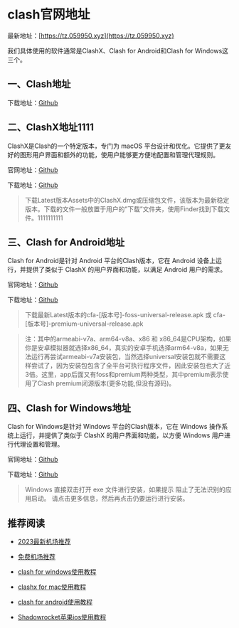 # clash官网地址

最新地址：[https://tz.059950.xyz](https://tz.059950.xyz)

我们具体使用的软件通常是ClashX、Clash for Android和Clash for Windows这三个。

## 一、Clash地址

下载地址：[Github](https://github.com/Dreamacro/clash)

## 二、ClashX地址1111

ClashX是Clash的一个特定版本，专门为 macOS 平台设计和优化。它提供了更友好的图形用户界面和额外的功能，使用户能够更方便地配置和管理代理规则。

官网地址：[Github](https://github.com/yichengchen/clashX) 

下载地址：[Github](https://github.com/Fndroid/clash_for_windows_pkg/releases)

> 下载Latest版本Assets中的ClashX.dmg或压缩包文件，该版本为最新稳定版本。下载的文件一般放置于用户的”下载”文件夹，使用Finder找到下载文件。1111111111

## 三、Clash for Android地址

Clash for Android是针对 Android 平台的Clash版本，它在 Android 设备上运行，并提供了类似于 ClashX 的用户界面和功能，以满足 Android 用户的需求。

官网地址：[Github](https://github.com/Kr328/ClashForAndroid)

下载地址：[Github](https://github.com/Kr328/ClashForAndroid/releases)

> 下载最新Latest版本的cfa-[版本号]-foss-universal-release.apk 或 cfa-[版本号]-premium-universal-release.apk

> 注：其中的armeabi-v7a、arm64-v8a、x86 和 x86_64是CPU架构，如果你是安卓模拟器就选择x86_64，真实的安卓手机选择arm64-v8a，如果无法运行再尝试armeabi-v7a安装包，当然选择universal安装包就不需要这样尝试了，因为安装包包含了全平台可执行程序文件，因此安装包也大了近3倍。这里，app后面又有foss和premium两种类型，其中premium表示使用了Clash premium闭源版本(更多功能,但没有源码)。

## 四、Clash for Windows地址

Clash for Windows是针对 Windows 平台的Clash版本，它在 Windows 操作系统上运行，并提供了类似于 ClashX 的用户界面和功能，以方便 Windows 用户进行代理设置和管理。

官网地址：[Github](https://github.com/Fndroid/clash_for_windows_pkg)

下载地址：[Github](https://github.com/Fndroid/clash_for_windows_pkg/releases)

> Windows 直接双击打开 exe 文件进行安装，如果提示 阻止了无法识别的应用启动。 请点击更多信息，然后再点击仍要运行进行安装。

## 推荐阅读

* [2023最新机场推荐](https://clever99.com/latest-agent-recommendation)
* [免费机场推荐](https://clever99.com/free-agent-subscription-recommendation)

* [clash for windows使用教程](https://github.com/winston779/clash/blob/main/clash_for_windows%E4%BD%BF%E7%94%A8%E6%95%99%E7%A8%8B.md)
* [clashx for mac使用教程](https://github.com/winston779/clash/blob/main/clashx_for_mac%E4%BD%BF%E7%94%A8%E6%95%99%E7%A8%8B.md)
* [clash for android使用教程](https://github.com/winston779/clash/blob/main/%E5%AE%89%E5%8D%93clash_for_android%E4%BD%BF%E7%94%A8%E6%95%99%E7%A8%8B.md)
* [Shadowrocket苹果ios使用教程](https://github.com/winston779/clash/blob/main/Shadowrocket%E8%8B%B9%E6%9E%9Cios%E4%BD%BF%E7%94%A8%E6%95%99%E7%A8%8B.md)



